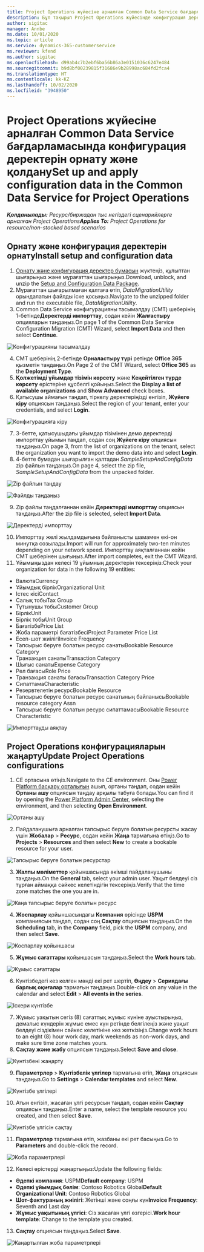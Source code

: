 ```yaml
---
title: Project Operations жүйесіне арналған Common Data Service бағдарламасында конфигурация деректерін орнату және қолдану
description: Бұл тақырып Project Operations жүйесінде конфигурация деректерін қолдану туралы ақпарат береді.
author: sigitac
manager: Annbe
ms.date: 10/01/2020
ms.topic: article
ms.service: dynamics-365-customerservice
ms.reviewer: kfend
ms.author: sigitac
ms.openlocfilehash: d99ab4c7b2ebf6ba56b86a3e0151036c6247e484
ms.sourcegitcommit: b9d8bf00239815f31686e9b28998ac684fd2fca4
ms.translationtype: HT
ms.contentlocale: kk-KZ
ms.lasthandoff: 10/02/2020
ms.locfileid: "3948950"
---
```

# <a name="set-up-and-apply-configuration-data-in-the-common-data-service-for-project-operations"></a><span data-ttu-id="19392-103">Project Operations жүйесіне арналған Common Data Service бағдарламасында конфигурация деректерін орнату және қолдану</span><span class="sxs-lookup"><span data-stu-id="19392-103">Set up and apply configuration data in the Common Data Service for Project Operations</span></span>

<span data-ttu-id="19392-104">_**Қолданылады:** Ресурс/биржадан тыс негіздегі сценарийлерге арналған Project Operations_</span><span class="sxs-lookup"><span data-stu-id="19392-104">_**Applies To:** Project Operations for resource/non-stocked based scenarios_</span></span>

## <a name="install-setup-and-configuration-data"></a><span data-ttu-id="19392-105">Орнату және конфигурация деректерін орнату</span><span class="sxs-lookup"><span data-stu-id="19392-105">Install setup and configuration data</span></span>

1. <span data-ttu-id="19392-106">[Орнату және конфигурация деректер бумасын](https://download.microsoft.com/download/1/3/4/1349369c-6209-42b7-b3b4-5be0e67cacd8/ProjOpsSampleSetupData-%20Integrated%20UR1.zip) жүктеңіз, құлыптан шығарыңыз және мұрағаттан шығарыңыз.</span><span class="sxs-lookup"><span data-stu-id="19392-106">Download, unblock, and unzip the [Setup and Configuration Data Package](https://download.microsoft.com/download/1/3/4/1349369c-6209-42b7-b3b4-5be0e67cacd8/ProjOpsSampleSetupData-%20Integrated%20UR1.zip).</span></span>
2. <span data-ttu-id="19392-107">Мұрағаттан шығарылмаған қалтаға өтіп, *DataMigrationUtility* орындалатын файлды іске қосыңыз.</span><span class="sxs-lookup"><span data-stu-id="19392-107">Navigate to the unzipped folder and run the executable file, *DataMigrationUtility*.</span></span>
3. <span data-ttu-id="19392-108">Common Data Service конфигурацияны тасымалдау (CMT) шеберінің 1-бетінде**Деректерді импорттау**, содан кейін **Жалғастыру** опцияларын таңдаңыз.</span><span class="sxs-lookup"><span data-stu-id="19392-108">On page 1 of the Common Data Service Configuration Migration (CMT) Wizard, select **Import Data** and then select **Continue**.</span></span>

![Конфигурацияны тасымалдау](./media/1ConfigurationMigration.png)

4. <span data-ttu-id="19392-110">CMT шеберінің 2-бетінде **Орналастыру түрі** ретінде **Office 365** қызметін таңдаңыз.</span><span class="sxs-lookup"><span data-stu-id="19392-110">On Page 2 of the CMT Wizard, select **Office 365** as the **Deployment Type**.</span></span>
5. <span data-ttu-id="19392-111">**Қолжетімді ұйымдар тізімін көрсету** және **Кеңейтілген түрде көрсету** өрістеріне құсбелгі қойыңыз.</span><span class="sxs-lookup"><span data-stu-id="19392-111">Select the **Display a list of available organizations** and **Show Advanced** check boxes.</span></span>
6. <span data-ttu-id="19392-112">Қатысушы аймағын таңдап, тіркелу деректеріңізді енгізіп, **Жүйеге кіру** опциясын таңдаңыз.</span><span class="sxs-lookup"><span data-stu-id="19392-112">Select the region of your tenant, enter your credentials, and select **Login**.</span></span>

![Конфигурацияға кіру](./media/2ConfigurationSignin.png)

7. <span data-ttu-id="19392-114">3-бетте, қатысушыдағы ұйымдар тізімінен демо деректерді импорттау ұйымын таңдап, содан соң **Жүйеге кіру** опциясын таңдаңыз.</span><span class="sxs-lookup"><span data-stu-id="19392-114">On page 3, from the list of organizations on the tenant, select the organization you want to import the demo data into and select **Login**.</span></span>
8. <span data-ttu-id="19392-115">4-бетте бумадан шығарылған қалтадан *SampleSetupAndConfigData* zip файлын таңдаңыз.</span><span class="sxs-lookup"><span data-stu-id="19392-115">On page 4, select the zip file, *SampleSetupAndConfigData* from the unpacked folder.</span></span>

![Zip файлын таңдау](./media/3ZipFile.png)

![Файлды таңдаңыз](./media/4SelectAFile.png)

9. <span data-ttu-id="19392-118">Zip файлы таңдалғаннан кейін **Деректерді импорттау** опциясын таңдаңыз.</span><span class="sxs-lookup"><span data-stu-id="19392-118">After the zip file is selected, select **Import Data**.</span></span>

![Деректерді импорттау](./media/5ImportData.png)

10. <span data-ttu-id="19392-120">Импорттау желі жылдамдығына байланысты шамамен екі-он минутқа созылады.</span><span class="sxs-lookup"><span data-stu-id="19392-120">Import will run for approximately two-ten minutes depending on your network speed.</span></span> <span data-ttu-id="19392-121">Импорттау аяқталғаннан кейін CMT шеберінен шығыңыз.</span><span class="sxs-lookup"><span data-stu-id="19392-121">After import completes, exit the CMT Wizard.</span></span> 
11. <span data-ttu-id="19392-122">Ұйымыңыздан келесі 19 ұйымның деректерін тексеріңіз:</span><span class="sxs-lookup"><span data-stu-id="19392-122">Check your organization for data in the following 19 entities:</span></span>

  - <span data-ttu-id="19392-123">Валюта</span><span class="sxs-lookup"><span data-stu-id="19392-123">Currency</span></span>
  - <span data-ttu-id="19392-124">Ұйымдық бірлік</span><span class="sxs-lookup"><span data-stu-id="19392-124">Organizational Unit</span></span>
  - <span data-ttu-id="19392-125">Істес кісі</span><span class="sxs-lookup"><span data-stu-id="19392-125">Contact</span></span>
  - <span data-ttu-id="19392-126">Салық тобы</span><span class="sxs-lookup"><span data-stu-id="19392-126">Tax Group</span></span>
  - <span data-ttu-id="19392-127">Тұтынушы тобы</span><span class="sxs-lookup"><span data-stu-id="19392-127">Customer Group</span></span>
  - <span data-ttu-id="19392-128">Бірлік</span><span class="sxs-lookup"><span data-stu-id="19392-128">Unit</span></span>
  - <span data-ttu-id="19392-129">Бірлік тобы</span><span class="sxs-lookup"><span data-stu-id="19392-129">Unit Group</span></span>
  - <span data-ttu-id="19392-130">Бағатізбе</span><span class="sxs-lookup"><span data-stu-id="19392-130">Price List</span></span>
  - <span data-ttu-id="19392-131">Жоба параметрі бағатізбесі</span><span class="sxs-lookup"><span data-stu-id="19392-131">Project Parameter Price List</span></span>
  - <span data-ttu-id="19392-132">Есеп-шот жиілігі</span><span class="sxs-lookup"><span data-stu-id="19392-132">Invoice Frequency</span></span>
  - <span data-ttu-id="19392-133">Тапсырыс беруге болатын ресурс санаты</span><span class="sxs-lookup"><span data-stu-id="19392-133">Bookable Resource Category</span></span>
  - <span data-ttu-id="19392-134">Транзакция санаты</span><span class="sxs-lookup"><span data-stu-id="19392-134">Transaction Category</span></span>
  - <span data-ttu-id="19392-135">Шығыс санаты</span><span class="sxs-lookup"><span data-stu-id="19392-135">Expense Category</span></span>
  - <span data-ttu-id="19392-136">Рөл бағасы</span><span class="sxs-lookup"><span data-stu-id="19392-136">Role Price</span></span>
  - <span data-ttu-id="19392-137">Транзакция санаты бағасы</span><span class="sxs-lookup"><span data-stu-id="19392-137">Transaction Category Price</span></span>
  - <span data-ttu-id="19392-138">Сипаттама</span><span class="sxs-lookup"><span data-stu-id="19392-138">Characteristic</span></span>
  - <span data-ttu-id="19392-139">Резервтелетін ресурс</span><span class="sxs-lookup"><span data-stu-id="19392-139">Bookable Resource</span></span>
  - <span data-ttu-id="19392-140">Тапсырыс беруге болатын ресурс санатының байланысы</span><span class="sxs-lookup"><span data-stu-id="19392-140">Bookable resource category Assn</span></span>
  - <span data-ttu-id="19392-141">Тапсырыс беруге болатын ресурс сипаттамасы</span><span class="sxs-lookup"><span data-stu-id="19392-141">Bookable Resource Characteristic</span></span>

![Импорттауды аяқтау](./media/6CompleteImport.png)

## <a name="update-project-operations-configurations"></a><span data-ttu-id="19392-143">Project Operations конфигурацияларын жаңарту</span><span class="sxs-lookup"><span data-stu-id="19392-143">Update Project Operations configurations</span></span>

1. <span data-ttu-id="19392-144">CE ортасына өтіңіз.</span><span class="sxs-lookup"><span data-stu-id="19392-144">Navigate to the CE environment.</span></span> <span data-ttu-id="19392-145">Оны [Power Platform басқару орталығын](https://admin.powerplatform.microsoft.com/environments) ашып, ортаны таңдап, содан кейін **Ортаны ашу** опциясын таңдау арқылы табуға болады.</span><span class="sxs-lookup"><span data-stu-id="19392-145">You can find it by opening the [Power Platform Admin Center](https://admin.powerplatform.microsoft.com/environments), selecting the environment, and then selecting **Open Environment**.</span></span> 

![Ортаны ашу](./media/7OpenEnvironment.png)

2. <span data-ttu-id="19392-147">Пайдаланушыға арналған тапсырыс беруге болатын ресурсты жасау үшін **Жобалар** > **Ресурс**, содан кейін **Жаңа** тармағына өтіңіз.</span><span class="sxs-lookup"><span data-stu-id="19392-147">Go to **Projects** > **Resources** and then select **New** to create a bookable resource for your user.</span></span>

![Тапсырыс беруге болатын ресурстар](./media/8BookableResources.png)

3. <span data-ttu-id="19392-149">**Жалпы мәліметтер** қойыншасында әкімші пайдаланушыны таңдаңыз.</span><span class="sxs-lookup"><span data-stu-id="19392-149">On the **General** tab, select your admin user.</span></span> <span data-ttu-id="19392-150">Уақыт белдеуі сіз тұрған аймаққа сәйкес келетіндігін тексеріңіз.</span><span class="sxs-lookup"><span data-stu-id="19392-150">Verify that the time zone matches the one you are in.</span></span> 

![Жаңа тапсырыс беруге болатын ресурс](./media/9NewBookableResource.png)

4. <span data-ttu-id="19392-152">**Жоспарлау** қойыншасындағы **Компания** өрісінде **USPM** компаниясын таңдап, содан соң **Сақтау** опциясын таңдаңыз.</span><span class="sxs-lookup"><span data-stu-id="19392-152">On the **Scheduling** tab, in the **Company** field, pick the **USPM** company, and then select **Save**.</span></span> 

![Жоспарлау қойыншасы](./media/10SchedulingTab.png)

5. <span data-ttu-id="19392-154">**Жұмыс сағаттары** қойыншасын таңдаңыз.</span><span class="sxs-lookup"><span data-stu-id="19392-154">Select the **Work hours** tab.</span></span>  

![Жұмыс сағаттары](./media/11WorkHours.png)

6. <span data-ttu-id="19392-156">Күнтізбедегі кез келген мәнді екі рет шертіп, **Өңдеу** > **Сериядағы барлық оқиғалар** тармағын таңдаңыз.</span><span class="sxs-lookup"><span data-stu-id="19392-156">Double-click on any value in the calendar and select **Edit** > **All events in the series**.</span></span> 

![Іскери күнтізбе](./media/12WorkCalendar.png)

7. <span data-ttu-id="19392-158">Жұмыс уақытын сегіз (8) сағаттық жұмыс күніне ауыстырыңыз, демалыс күндерін жұмыс емес күн ретінде белгілеңіз және уақыт белдеуі сіздікімен сәйкес келетініне көз жеткізіңіз.</span><span class="sxs-lookup"><span data-stu-id="19392-158">Change work hours to an eight (8) hour work day, mark weekends as non-work days, and make sure time zone matches yours.</span></span> 
8. <span data-ttu-id="19392-159">**Сақтау және жабу** опциясын таңдаңыз.</span><span class="sxs-lookup"><span data-stu-id="19392-159">Select **Save and close**.</span></span>

![Күнтізбені жаңарту](./media/13UpdateCalendar.png)

9. <span data-ttu-id="19392-161">**Параметрлер** > **Күнтізбелік үлгілер** тармағына өтіп, **Жаңа** опциясын таңдаңыз.</span><span class="sxs-lookup"><span data-stu-id="19392-161">Go to **Settings** > **Calendar templates** and select **New**.</span></span>
 
 ![Күнтізбе үлгілері](./media/14CalendarTemplates.png)
 
 10. <span data-ttu-id="19392-163">Атын енгізіп, жасаған үлгі ресурсын таңдап, содан кейін **Сақтау** опциясын таңдаңыз.</span><span class="sxs-lookup"><span data-stu-id="19392-163">Enter a name, select the template resource you created, and then select **Save**.</span></span> 
 
 ![Күнтізбе үлгісін сақтау](./media/15SaveCalendarTemplate.png)
 
 11. <span data-ttu-id="19392-165">**Параметрлер** тармағына өтіп, жазбаны екі рет басыңыз.</span><span class="sxs-lookup"><span data-stu-id="19392-165">Go to **Parameters** and double-click the record.</span></span> 
 
 ![Жоба параметрлері](./media/16ProjectParameters.png)
 
12. <span data-ttu-id="19392-167">Келесі өрістерді жаңартыңыз:</span><span class="sxs-lookup"><span data-stu-id="19392-167">Update the following fields:</span></span>

 - <span data-ttu-id="19392-168">**Әдепкі компания**: USPM</span><span class="sxs-lookup"><span data-stu-id="19392-168">**Default company**: USPM</span></span>
 - <span data-ttu-id="19392-169">**Әдепкі ұйымдық бөлім**: Contoso Robotics Global</span><span class="sxs-lookup"><span data-stu-id="19392-169">**Default Organizational Unit**: Contoso Robotics Global</span></span>
 - <span data-ttu-id="19392-170">**Шот-фактураның жиілігі**: Жетінші және соңғы күн</span><span class="sxs-lookup"><span data-stu-id="19392-170">**Invoice Frequency**: Seventh and Last day</span></span>
 - <span data-ttu-id="19392-171">**Жұмыс уақытының үлгісі**: Сіз жасаған үлгі өзгерісі.</span><span class="sxs-lookup"><span data-stu-id="19392-171">**Work hour template**: Change to the template you created.</span></span>

13. <span data-ttu-id="19392-172">**Сақтау** опциясын таңдаңыз.</span><span class="sxs-lookup"><span data-stu-id="19392-172">Select **Save**.</span></span> 

![Жаңартылған жоба параметрлері](./media/17UpdatedProjectParameters.png)
